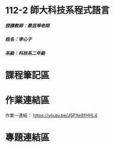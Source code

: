 # 112-2 師大科技系程式語言
##### 授課教師：蔡芸琤老師
##### 姓名：李心于
##### 系級：科技系二年級
# 課程筆記區

# 作業連結區

作業一連結：
https://youtu.be/J5PXe8fHHL4

# 專題連結區
